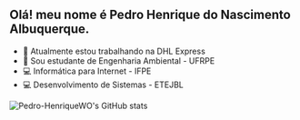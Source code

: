 ## Olá! meu nome é Pedro Henrique do Nascimento Albuquerque.



- 🔭 Atualmente estou trabalhando na DHL Express
- 🌱 Sou estudante de Engenharia Ambiental - UFRPE
- 💻  Informática para Internet - IFPE
- 💻  Desenvolvimento de Sistemas - ETEJBL


![Pedro-HenriqueWO's GitHub stats](https://github-readme-stats.vercel.app/api?username=Pedro-HenriqueWO&show_icons=true&theme=dark)

